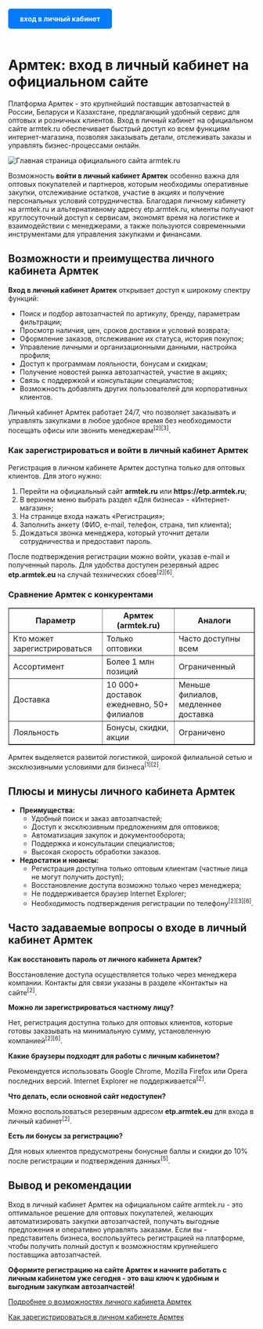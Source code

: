 <a href="ВАША_РЕФЕРАЛЬНАЯ_ССЫЛКА" class="as-button" style="display:inline-block;padding:12px 24px;margin-bottom:18px;background:#007bff;color:#fff;text-decoration:none;border-radius:5px;font-weight:bold;text-align:center;transition:background 0.2s;">вход в личный кабинет</a>
<h1>Армтек: вход в личный кабинет на официальном сайте</h1> <p>Платформа Армтек - это крупнейший поставщик автозапчастей в России, Беларуси и Казахстане, предлагающий удобный сервис для оптовых и розничных клиентов. Вход в личный кабинет на официальном сайте armtek.ru обеспечивает быстрый доступ ко всем функциям интернет-магазина, позволяя заказывать детали, отслеживать заказы и управлять бизнес-процессами онлайн.</p> </p> <img src="https://github.com/user-attachments/assets/7a334ddb-4cac-404b-9de0-7af881959914" alt="Главная страница официального сайта armtek.ru" /> <p>Возможность <strong>войти в личный кабинет Армтек</strong> особенно важна для оптовых покупателей и партнеров, которым необходимы оперативные закупки, отслеживание остатков, участие в акциях и получение персональных условий сотрудничества. Благодаря личному кабинету на armtek.ru и альтернативному адресу etp.armtek.ru, клиенты получают круглосуточный доступ к сервисам, экономят время на логистике и взаимодействии с менеджерами, а также пользуются современными инструментами для управления закупками и финансами.</p> <h2>Возможности и преимущества личного кабинета Армтек</h2> <p><b>Вход в личный кабинет Армтек</b> открывает доступ к широкому спектру функций:</p> <ul> <li>Поиск и подбор автозапчастей по артикулу, бренду, параметрам фильтрации;</li> <li>Просмотр наличия, цен, сроков доставки и условий возврата;</li> <li>Оформление заказов, отслеживание их статуса, история покупок;</li> <li>Управление личными и организационными данными, настройка профиля;</li> <li>Доступ к программам лояльности, бонусам и скидкам;</li> <li>Получение новостей рынка автозапчастей, участие в акциях;</li> <li>Связь с поддержкой и консультации специалистов;</li> <li>Возможность добавлять других пользователей для корпоративных клиентов.</li> </ul> <p>Личный кабинет Армтек работает 24/7, что позволяет заказывать и управлять закупками в любое удобное время без необходимости посещать офисы или звонить менеджерам<sup>[2][3]</sup>.</p> <h3>Как зарегистрироваться и войти в личный кабинет Армтек</h3> <p>Регистрация в личном кабинете Армтек доступна только для оптовых клиентов. Для этого нужно:</p> <ol> <li>Перейти на официальный сайт <b>armtek.ru</b> или <b>https://etp.armtek.ru</b>;</li> <li>В верхнем меню выбрать раздел «Для бизнеса» - «Интернет-магазин»;</li> <li>На странице входа нажать «Регистрация»;</li> <li>Заполнить анкету (ФИО, e-mail, телефон, страна, тип клиента);</li> <li>Дождаться звонка менеджера, который уточнит детали сотрудничества и предоставит пароль.</li> </ol> <p>После подтверждения регистрации можно войти, указав e-mail и полученный пароль. Для удобства доступен резервный адрес <b>etp.armtek.eu</b> на случай технических сбоев<sup>[2][6]</sup>.</p> <h3>Сравнение Армтек с конкурентами</h3> <table border="1" cellpadding="4"> <tr> <th>Параметр</th> <th>Армтек (armtek.ru)</th> <th>Аналоги</th> </tr> <tr> <td>Кто может зарегистрироваться</td> <td>Только оптовики</td> <td>Часто доступны всем</td> </tr> <tr> <td>Ассортимент</td> <td>Более 1 млн позиций</td> <td>Ограниченный</td> </tr> <tr> <td>Доставка</td> <td>10 000+ доставок ежедневно, 50+ филиалов</td> <td>Меньше филиалов, медленнее доставка</td> </tr> <tr> <td>Лояльность</td> <td>Бонусы, скидки, акции</td> <td>Ограничено</td> </tr> </table> <p>Армтек выделяется развитой логистикой, широкой филиальной сетью и эксклюзивными условиями для бизнеса<sup>[1][2]</sup>.</p> <h2>Плюсы и минусы личного кабинета Армтек</h2> <ul> <li><b>Преимущества:</b> <ul> <li>Удобный поиск и заказ автозапчастей;</li> <li>Доступ к эксклюзивным предложениям для оптовиков;</li> <li>Автоматизация закупок и документооборота;</li> <li>Поддержка и консультации специалистов;</li> <li>Высокая скорость обработки заказов.</li> </ul> </li> <li><b>Недостатки и нюансы:</b> <ul> <li>Регистрация доступна только оптовым клиентам (частные лица не могут получить доступ);</li> <li>Восстановление доступа возможно только через менеджера;</li> <li>Не поддерживается браузер Internet Explorer;</li> <li>Необходимость подтверждения регистрации по телефону<sup>[2][3][6]</sup>.</li> </ul> </li> </ul> <h2>Часто задаваемые вопросы о входе в личный кабинет Армтек</h2>
<b>Как восстановить пароль от личного кабинета Армтек?</b>

<p>Восстановление доступа осуществляется только через менеджера компании. Контакты для связи указаны в разделе «Контакты» на сайте<sup>[2]</sup>.</p>
<b>Можно ли зарегистрироваться частному лицу?</b>

<p>Нет, регистрация доступна только для оптовых клиентов, которые готовы заказывать на минимальную сумму, установленную компанией<sup>[2][6]</sup>.</p>
<b>Какие браузеры подходят для работы с личным кабинетом?</b>

<p>Рекомендуется использовать Google Chrome, Mozilla Firefox или Opera последних версий. Internet Explorer не поддерживается<sup>[2]</sup>.</p>
<b>Что делать, если основной сайт недоступен?</b>

<p>Можно воспользоваться резервным адресом <b>etp.armtek.eu</b> для входа в личный кабинет<sup>[2]</sup>.</p>
<b>Есть ли бонусы за регистрацию?</b>

<p>Для новых клиентов предусмотрены бонусные баллы и скидки до 10% после регистрации и подтверждения данных<sup>[5]</sup>.</p> <h2>Вывод и рекомендации</h2> <p>Вход в личный кабинет Армтек на официальном сайте armtek.ru - это оптимальное решение для оптовых покупателей, желающих автоматизировать закупки автозапчастей, получать выгодные предложения и оперативно управлять заказами. Если вы - представитель бизнеса, воспользуйтесь регистрацией на платформе, чтобы получить полный доступ к возможностям крупнейшего поставщика автозапчастей.</p> <p><b>Оформите регистрацию на сайте Армтек и начните работать с личным кабинетом уже сегодня - это ваш ключ к удобным и выгодным закупкам автозапчастей!</b></p> <p><a href="/statya-vozmozhnosti-lichnogo-kabineta-armtek">Подробнее о возможностях личного кабинета Армтек</a></p> <p><a href="/statya-registratsiya-armtek">Как зарегистрироваться в личном кабинете Армтек</a></p>
